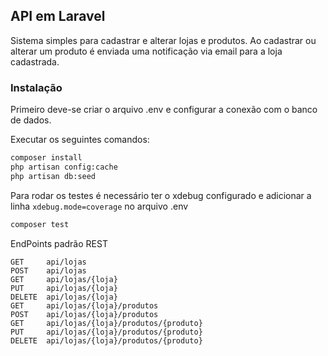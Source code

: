 ## API em Laravel

Sistema simples para cadastrar e alterar lojas e produtos. Ao cadastrar ou alterar um produto é enviada uma notificação via email para a loja cadastrada. 

### Instalação

Primeiro deve-se criar o arquivo .env e configurar a conexão com o banco de dados.

Executar os seguintes comandos:

```bash
composer install
php artisan config:cache
php artisan db:seed
```
Para rodar os testes é necessário ter o xdebug configurado e adicionar a linha ```xdebug.mode=coverage```  no arquivo .env

```bash
composer test
```

EndPoints padrão REST

```
GET     api/lojas 
POST    api/lojas 
GET     api/lojas/{loja} 
PUT     api/lojas/{loja} 
DELETE  api/lojas/{loja}  
GET     api/lojas/{loja}/produtos  
POST    api/lojas/{loja}/produtos 
GET     api/lojas/{loja}/produtos/{produto}  
PUT     api/lojas/{loja}/produtos/{produto}  
DELETE  api/lojas/{loja}/produtos/{produto} 
```
